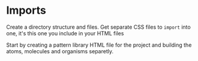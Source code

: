 # Imports

Create a directory structure and files. Get separate CSS files to `import` into one, it's this one you include in your HTML files

Start by creating a pattern library HTML file for the project and building the atoms, molecules and organisms separetly.
